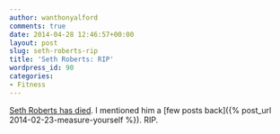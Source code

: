 ```yaml
---
author: wanthonyalford
comments: true
date: 2014-04-28 12:46:57+00:00
layout: post
slug: seth-roberts-rip
title: 'Seth Roberts: RIP'
wordpress_id: 90
categories:
- Fitness
---
```


[Seth Roberts has died](http://blog.sethroberts.net/2014/04/27/seth/). I mentioned him a [few posts back]({% post_url 2014-02-23-measure-yourself %}). RIP.
